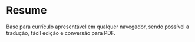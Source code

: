 # Resume
Base para currículo apresentável em qualquer navegador, sendo possível a tradução, fácil edição e conversão para PDF.
